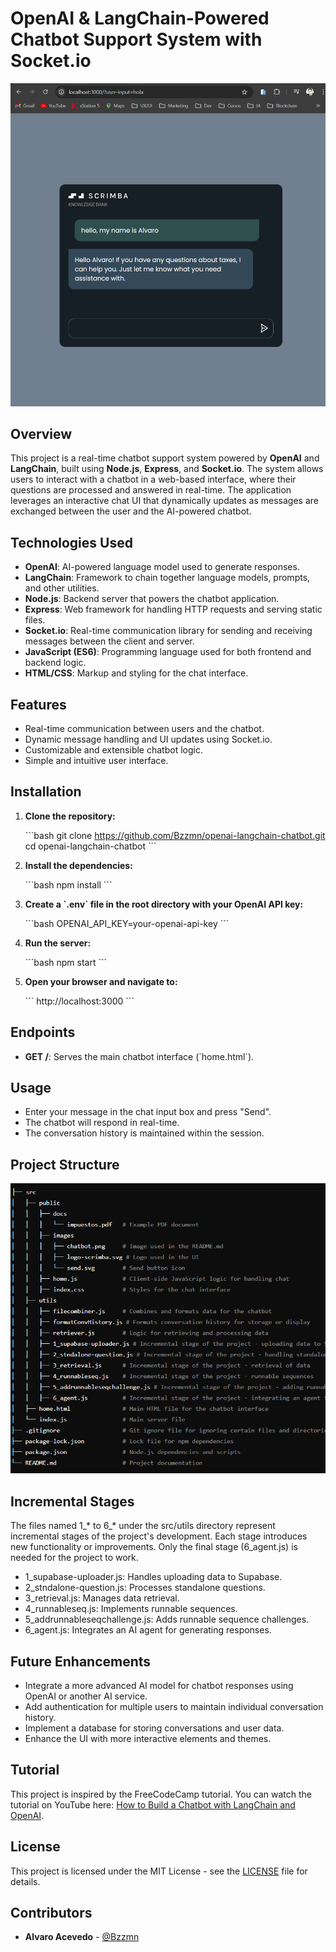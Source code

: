 
# OpenAI & LangChain-Powered Chatbot Support System with Socket.io

![Chatbot](/src/public/images/chatbot.png)

## Overview

This project is a real-time chatbot support system powered by **OpenAI** and **LangChain**, built using **Node.js**, **Express**, and **Socket.io**. The system allows users to interact with a chatbot in a web-based interface, where their questions are processed and answered in real-time. The application leverages an interactive chat UI that dynamically updates as messages are exchanged between the user and the AI-powered chatbot.

## Technologies Used

- **OpenAI**: AI-powered language model used to generate responses.
- **LangChain**: Framework to chain together language models, prompts, and other utilities.
- **Node.js**: Backend server that powers the chatbot application.
- **Express**: Web framework for handling HTTP requests and serving static files.
- **Socket.io**: Real-time communication library for sending and receiving messages between the client and server.
- **JavaScript (ES6)**: Programming language used for both frontend and backend logic.
- **HTML/CSS**: Markup and styling for the chat interface.

## Features

- Real-time communication between users and the chatbot.
- Dynamic message handling and UI updates using Socket.io.
- Customizable and extensible chatbot logic.
- Simple and intuitive user interface.

## Installation

1. **Clone the repository:**

   \`\`\`bash
   git clone https://github.com/Bzzmn/openai-langchain-chatbot.git
   cd openai-langchain-chatbot
   \`\`\`

2. **Install the dependencies:**

   \`\`\`bash
   npm install
   \`\`\`

3. **Create a \`.env\` file in the root directory with your OpenAI API key:**

   \`\`\`bash
   OPENAI_API_KEY=your-openai-api-key
   \`\`\`

4. **Run the server:**

   \`\`\`bash
   npm start
   \`\`\`

5. **Open your browser and navigate to:**

   \`\`\`
   http://localhost:3000
   \`\`\`

## Endpoints

- **GET /**: Serves the main chatbot interface (\`home.html\`).

## Usage

- Enter your message in the chat input box and press "Send".
- The chatbot will respond in real-time.
- The conversation history is maintained within the session.

## Project Structure

![Structure](/src/public/images/file_structure.png)

## Incremental Stages

The files named 1_* to 6_* under the src/utils directory represent incremental stages of the project's development. Each stage introduces new functionality or improvements. Only the final stage (6_agent.js) is needed for the project to work.

- 1_supabase-uploader.js: Handles uploading data to Supabase.
- 2_stndalone-question.js: Processes standalone questions.
- 3_retrieval.js: Manages data retrieval.
- 4_runnableseq.js: Implements runnable sequences.
- 5_addrunnableseqchallenge.js: Adds runnable sequence challenges.
- 6_agent.js: Integrates an AI agent for generating responses.

## Future Enhancements

- Integrate a more advanced AI model for chatbot responses using OpenAI or another AI service.
- Add authentication for multiple users to maintain individual conversation history.
- Implement a database for storing conversations and user data.
- Enhance the UI with more interactive elements and themes.

## Tutorial

This project is inspired by the FreeCodeCamp tutorial. You can watch the tutorial on YouTube here: [How to Build a Chatbot with LangChain and OpenAI](https://www.youtube.com/watch?v=HSZ_uaif57o).

## License

This project is licensed under the MIT License - see the [LICENSE](LICENSE) file for details.

## Contributors

- **Alvaro Acevedo** - [@Bzzmn](https://github.com/Bzzmn)
